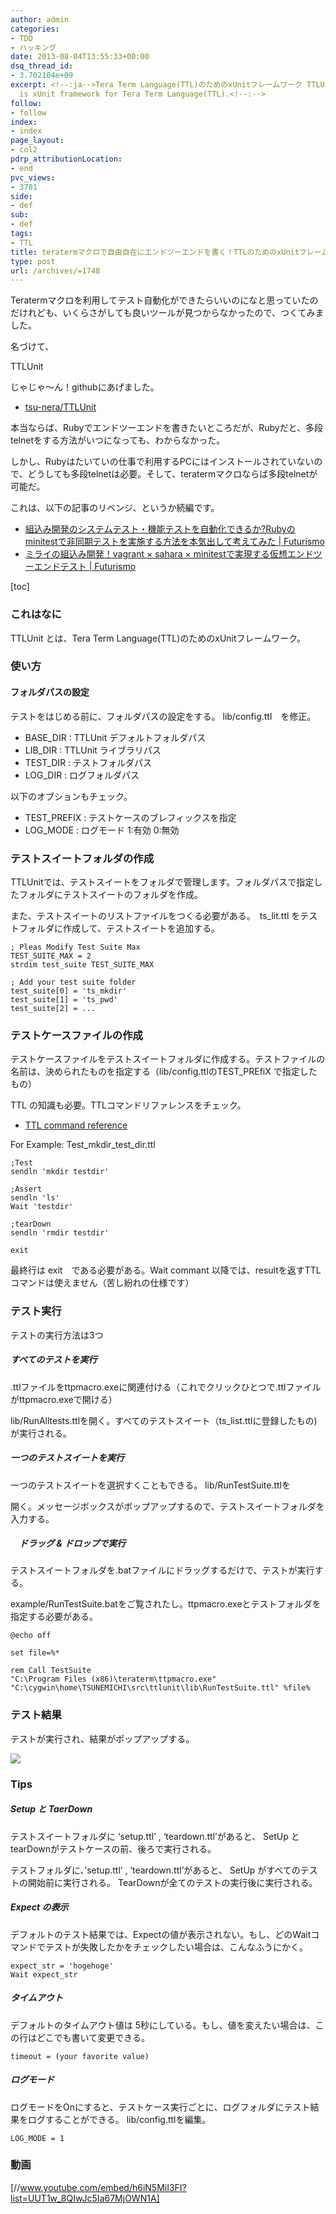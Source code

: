 ```yaml
---
author: admin
categories:
- TDD
- ハッキング
date: 2013-08-04T13:55:33+00:00
dsq_thread_id:
- 3.702104e+09
excerpt: <!--:ja-->Tera Term Language(TTL)のためのxUnitフレームワーク TTLUnit<!--:--><!--:en-->TTLUnit
  is xUnit framework for Tera Term Language(TTL).<!--:-->
follow:
- follow
index:
- index
page_layout:
- col2
pdrp_attributionLocation:
- end
pvc_views:
- 3781
side:
- def
sub:
- def
tags:
- TTL
title: teratermマクロで自由自在にエンドツーエンドを書く！TTLのためのxUnitフレームワーク「TTLUnit」
type: post
url: /archives/=1748
---
```


Teratermマクロを利用してテスト自動化ができたらいいのになと思っていたのだけれども、いくらさがしても良いツールが見つからなかったので、つくてみました。

名づけて、　

TTLUnit

じゃじゃ～ん！githubにあげました。

  * <a href="https://github.com/tsu-nera/TTLUnit" target="_blank">tsu-nera/TTLUnit</a>

本当ならば、Rubyでエンドツーエンドを書きたいところだが、Rubyだと、多段telnetをする方法がいつになっても、わからなかった。

しかし、Rubyはたいていの仕事で利用するPCにはインストールされていないので、どうしても多段telnetは必要。そして、teratermマクロならば多段telnetが可能だ。

これは、以下の記事のリベンジ、というか続編です。

  * <a href="https://futurismo.biz/archives/1289" target="_blank">組込み開発のシステムテスト・機能テストを自動化できるか?Rubyのminitestで非同期テストを実施する方法を本気出して考えてみた | Futurismo</a>
  * <a href="https://futurismo.biz/archives/1667" target="_blank">ミライの組込み開発！vagrant × sahara × minitestで実現する仮想エンドツーエンドテスト | Futurismo</a>

[toc]

### これはなに

TTLUnit とは、Tera Term Language(TTL)のためのxUnitフレームワーク。

### 使い方

#### フォルダパスの設定

テストをはじめる前に、フォルダパスの設定をする。 lib/config.ttl　を修正。

  * BASE_DIR : TTLUnit デフォルトフォルダパス
  * LIB_DIR : TTLUnit ライブラリパス
  * TEST_DIR : テストフォルダパス
  * LOG_DIR : ログフォルダパス

以下のオブションもチェック。

  * TEST_PREFIX : テストケースのブレフィックスを指定
  * LOG_MODE : ログモード 1:有効 0:無効

### テストスイートフォルダの作成

TTLUnitでは、テストスイートをフォルダで管理します。フォルダパスで指定したフォルダにテストスイートのフォルダを作成。

また、テストスイートのリストファイルをつくる必要がある。　ts_lit.ttl をテストフォルダに作成して、テストスイートを追加する。

    ; Pleas Modify Test Suite Max 
    TEST_SUITE_MAX = 2
    strdim test_suite TEST_SUITE_MAX
    
    ; Add your test suite folder
    test_suite[0] = 'ts_mkdir'
    test_suite[1] = 'ts_pwd'
    test_suite[2] = ...
    

### テストケースファイルの作成

テストケースファイルをテストスイートフォルダに作成する。テストファイルの名前は、決められたものを指定する（lib/config.ttlのTEST_PREfiX で指定したもの）

TTL の知識も必要。TTLコマンドリファレンスをチェック。

  * [TTL command reference][1]

For Example: Test_mkdir_test_dir.ttl

    ;Test
    sendln 'mkdir testdir'
    
    ;Assert
    sendln 'ls'
    Wait 'testdir'
    
    ;tearDown
    sendln 'rmdir testdir'
    
    exit
    

最終行は exit　である必要がある。Wait commant 以降では、resultを返すTTLコマンドは使えません（苦し紛れの仕様です）

### テスト実行

テストの実行方法は3つ

##### すべてのテストを実行

.ttlファイルをttpmacro.exeに関連付ける（これでクリックひとつで.ttlファイルがttpmacro.exeで開ける）

lib/RunAlltests.ttlを開く。すべてのテストスイート（ts_list.ttlに登録したもの)が実行される。

##### 一つのテストスイートを実行

一つのテストスイートを選択すくこともできる。 lib/RunTestSuite.ttlを
  
開く。メッセージボックスがボップアップするので、テストスイートフォルダを入力する。

##### 　ドラッグ & ドロップで実行

テストスイートフォルダを.batファイルにドラッグするだけで、テストが実行する。

example/RunTestSuite.batをご覧されたし。ttpmacro.exeとテストフォルダを指定する必要がある。

    @echo off
    
    set file=%*
    
    rem Call TestSuite
    "C:\Program Files (x86)\teraterm\ttpmacro.exe" "C:\cygwin\home\TSUNEMICHI\src\ttlunit\lib\RunTestSuite.ttl" %file%
    

### テスト結果

テストが実行され、結果がポップアップする。

![][2]

### Tips

##### Setup と TaerDown

テストスイートフォルダに &#8216;setup.ttl&#8217; , &#8216;teardown.ttl&#8217;があると、 SetUp と tearDownがテストケースの前、後ろで実行される。

テストフォルダに、&#8217;setup.ttl&#8217; , &#8216;teardown.ttl&#8217;があると、 SetUp がすべてのテストの開始前に実行される。 TearDownが全てのテストの実行後に実行される。

##### Expect の表示

デフォルトのテスト結果では、Expectの値が表示されない。もし、どのWaitコマンドでテストが失敗したかをチェックしたい場合は、こんなふうにかく。

    expect_str = 'hogehoge'
    Wait expect_str
    

##### タイムアウト

デフォルトのタイムアウト値は 5秒にしている。もし、値を変えたい場合は、この行はどこでも書いて変更できる。

    timeout = (your favorite value)
    

##### ログモード

ログモードをOnにすると、テストケース実行ごとに、ログフォルダにテスト結果をログすることができる。 lib/config.ttlを編集。

    LOG_MODE = 1
    

### 動画

[//www.youtube.com/embed/h6iN5MiI3FI?list=UUT1w_8QIwJc5Ia67MjOWN1A]

 [1]: http://ttssh2.sourceforge.jp/manual/ja/macro/command/index.html
 [2]: http://lh3.ggpht.com/-y5ss0lsm8Rg/Uf5TloyW3XI/AAAAAAAAAv8/FPnGWd-rzZ0/SnapCrab_%25255BTest%252520Summary%25255D_2013-8-4_22-13-35_No-00.jpg